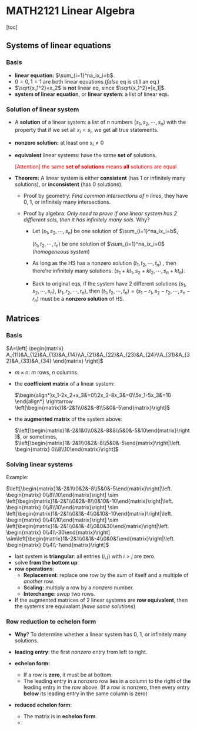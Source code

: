 # MATH2121 Linear Algebra

[toc]

## Systems of linear equations

### Basis

- **linear equation:** $\sum_{i=1}^na_ix_i=b$.
- $0=0, 1=1$ are both linear equations.(*false* eq is still an eq.)
- $\sqrt{x_1^2}=x_2$ is **not** linear eq, since $\sqrt{x_1^2}=|x_1|$.
- **system of linear equation**, or **linear system**: a list of linear eqs.

### Solution of linear system

- A **solution** of a linear system: a list of $n$ numbers $(s_1,s_2,\cdots,s_n)$ with the property that if we set all $x_i=s_i$, we get all true statements.

- **nonzero solution:** at least one $s_i\ne 0$

- **equivalent** linear systems: have the same **set of** solutions.

  <font color=red>[Attention] the same **set of solutions** means **all** solutions are equal</font>

- **Theorem:** A linear system is either **consistent** (has 1 or infinitely many solutions), or **inconsistent** (has 0 solutions).

  - Proof by geometry: *Find common intersections of n lines*, they have 0, 1, or infinitely many intersections.

  - Proof by algebra: *Only need to prove if one linear system has 2 diffierent sols, then it has infinitely many sols.* Why?

    - Let $(s_1,s_2,\cdots, s_n)$ be one solution of $\sum_{i=1}^na_ix_i=b$,

      $(t_1,t_2,\cdots,t_n)$ be one solution of $\sum_{i=1}^na_ix_i=0$ (*homogeneous system*)

    - As long as the HS has a nonzero solution $(t_1,t_2,\cdots,t_n)$ , then there're infinitely many solutions: $(s_1+kt_1, s_2+kt_2,\cdots,s_n+kt_n)$.
    - Back to original eqs, if the system have 2 different solutions $(s_1,s_2,\cdots, s_n)$, $(r_1,r_2,\cdots, r_n)$, then $(t_1,t_2,\cdots,t_n)=(s_1-r_1,s_2-r_2,\cdots, s_n-r_n)$ must be a **nonzero solution** of HS.

## Matrices

### Basis

$A=\left[ \begin{matrix} A_{11}&A_{12}&A_{13}&A_{14}\\A_{21}&A_{22}&A_{23}&A_{24}\\A_{31}&A_{32}&A_{33}&A_{34} \end{matrix} \right]$

- $m\times n$: $m$ rows, $n$ columns.

- the **coefficient matrix** of a linear system:

  $\begin{align*}x_1-2x_2+x_3&=0\\2x_2-8x_3&=0\\5x_1-5x_3&=10 \end{align*} \rightarrow \left[\begin{matrix}1&-2&1\\0&2&-8\\5&0&-5\end{matrix}\right]$

- the **augmented matrix** of the system above:

  $\left[\begin{matrix}1&-2&1&0\\0&2&-8&8\\5&0&-5&10\end{matrix}\right]$, or sometimes, $\left[\begin{matrix}1&-2&1\\0&2&-8\\5&0&-5\end{matrix}\right|\left. \begin{matrix} 0\\8\\10\end{matrix}\right]$

### Solving linear systems

Example: 

$\left[\begin{matrix}1&-2&1\\0&2&-8\\5&0&-5\end{matrix}\right|\left. \begin{matrix} 0\\8\\10\end{matrix}\right] \sim \left[\begin{matrix}1&-2&1\\0&2&-8\\0&10&-10\end{matrix}\right|\left. \begin{matrix} 0\\8\\10\end{matrix}\right] \sim \left[\begin{matrix}1&-2&1\\0&1&-4\\0&10&-10\end{matrix}\right|\left. \begin{matrix} 0\\4\\10\end{matrix}\right] \sim \left[\begin{matrix}1&-2&1\\0&1&-4\\0&0&30\end{matrix}\right|\left. \begin{matrix} 0\\4\\-30\end{matrix}\right] \sim\left[\begin{matrix}1&-2&1\\0&1&-4\\0&0&1\end{matrix}\right|\left. \begin{matrix} 0\\4\\-1\end{matrix}\right]$

- last system is **triangular**: all entries $(i,j)$ with $i>j$ are zero.
- solve **from the bottom up**.
- **row operations**:
  - **Replacement**: replace one row by the *sum* of itself and a multiple of *another* row.
  - **Scaling:** multiply a row by a *nonzero* number.
  - **Interchange**: *swap* two rows.
- If the augmented matrices of 2 linear systems are **row equivalent**, then the systems are equivalant.(*have same solutions*)

### Row reduction to echelon form

- **Why**? To determine whether a linear system has 0, 1, or infinitely many solutions.

- **leading entry**: the first *nonzero* entry from left to right.
- **echelon form:**
  - If a row is **zero**, it must be at bottom.
  - The leading entry in a nonzero row lies in a column to the right of the leading entry in the row above. (If a row is nonzero, then every entry **below** its leading entry in the same column is zero)
- **reduced echelon form**:
  - The matrix is in **echelon form**.
  - 







